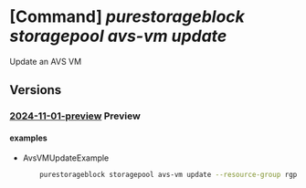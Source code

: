# [Command] _purestorageblock storagepool avs-vm update_

Update an AVS VM

## Versions

### [2024-11-01-preview](/Resources/mgmt-plane/L3N1YnNjcmlwdGlvbnMve30vcmVzb3VyY2Vncm91cHMve30vcHJvdmlkZXJzL3B1cmVzdG9yYWdlLmJsb2NrL3N0b3JhZ2Vwb29scy97fS9hdnN2bXMve30=/2024-11-01-preview.xml) **Preview**

<!-- mgmt-plane /subscriptions/{}/resourcegroups/{}/providers/purestorage.block/storagepools/{}/avsvms/{} 2024-11-01-preview -->

#### examples

- AvsVMUpdateExample
    ```bash
        purestorageblock storagepool avs-vm update --resource-group rgpurestorage --storage-pool-name storagePoolname --avs-vm-id cbdec-ddbb --soft-deletion {"destroyed":false}
    ```

